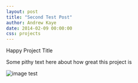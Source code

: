 ```yaml
---
layout: post
title: "Second Test Post"
author: Andrew Kaye
date: 2014-02-09 00:00:00
css: projects
---
```


Happy Project Title

Some pithy text here about how great this project is

![image test](https://www.google.com/images/srpr/logo11w.png "google")





